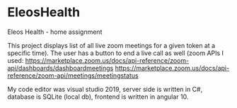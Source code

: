 # EleosHealth
Eleos Health - home assignment

This project displays list of all live zoom meetings for a given token at a specific time). The user has a button to end a live call as well (zoom APIs I used: 
https://marketplace.zoom.us/docs/api-reference/zoom-api/dashboards/dashboardmeetings
https://marketplace.zoom.us/docs/api-reference/zoom-api/meetings/meetingstatus

My code editor was visual studio 2019, server side is written in C#, database is SQLite (local db), frontend is written in angular 10.

